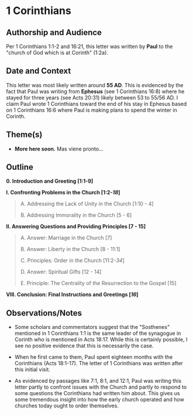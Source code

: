 # 1 Corinthians


## Authorship and Audience
Per 1 Corinthians 1:1-2 and 16:21, this letter was written by **Paul** to the "church of God which is at Corinth" (1:2a).


## Date and Context
This letter was most likely written around **55 AD**. This is evidenced by the fact that Paul was writing from **Ephesus** (see 1 Corinthians 16:8) where he stayed for three years (see Acts 20:31) likely between 53 to 55/56 AD. I claim Paul wrote 1 Corinthians toward the end of his stay in Ephesus based on 1 Corinthians 16:6 where Paul is making plans to spend the winter in Corinth.


## Theme(s)
- **More here soon.**  Mas viene pronto...


## Outline
**0. Introduction and Greeting  [1:1-9]**

**I. Confronting Problems in the Church  [1:2-*18*]**

  > A. Addressing the Lack of Unity in the Church  [1:10 - 4]
  > 
  > B. Addressing Immorality in the Church  [5 - 6]

**II. Answering Questions and Providing Principles  [7 - 15]**

  > A. Answer: Marriage in the Church  [7]
  > 
  > B. Answer: Liberty in the Church  [8 - 11:1]
  > 
  > C. Principles: Order in the Church  [11:2-*34*]
  > 
  > D. Answer: Spiritual Gifts  [12 - 14]
  > 
  > E. Principle: The Centrality of the Resurrection to the Gospel  [15]

**VIII. Conclusion: Final Instructions and Greetings  [*16*]**


## Observations/Notes
  - Some scholars and commentators suggest that the "Sosthenes" mentioned in 1 Corinthians 1:1 is the same leader of the synagogue in Corinth who is mentioned in Acts 18:17. While this is certainly possible, I see no positive evidence that this is necessarily the case.

  - When he first came to them, Paul spent eighteen months with the Corinthians (Acts 18:1-17). The letter of 1 Corinthians was written after this initial visit.

  - As evidenced by passages like 7:1, 8:1, and 12:1, Paul was writing this letter partly to confront issues with the Church and partly to respond to some questions the Corinthians had written him about. This gives us some tremendous insight into how the early church operated and how churches today ought to order themselves.
